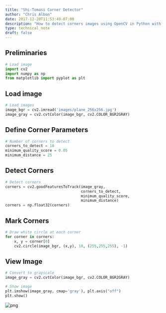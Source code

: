 ```yaml
---
title: "Shi-Tomasi Corner Detector"
author: "Chris Albon"
date: 2017-12-20T11:53:49-07:00
description: "How to detect corners images using OpenCV in Python with the Shi-Tomasi Corner Detector."
type: technical_note
draft: false
---
```

## Preliminaries


```python
# Load image
import cv2
import numpy as np
from matplotlib import pyplot as plt
```

## Load image


```python
# Load images
image_bgr = cv2.imread('images/plane_256x256.jpg')
image_gray = cv2.cvtColor(image_bgr, cv2.COLOR_BGR2GRAY)
```

## Define Corner Parameters


```python
# Number of corners to detect
corners_to_detect = 10
minimum_quality_score = 0.05
minimum_distance = 25
```

## Detect Corners


```python
# Detect corners
corners = cv2.goodFeaturesToTrack(image_gray, 
                                  corners_to_detect, 
                                  minimum_quality_score,
                                  minimum_distance)
corners = np.float32(corners)
```

## Mark Corners


```python
# Draw white circle at each corner
for corner in corners:
    x, y = corner[0]
    cv2.circle(image_bgr, (x,y), 10, (255,255,255), -1)
```

## View Image


```python
# Convert to grayscale
image_gray = cv2.cvtColor(image_bgr, cv2.COLOR_BGR2GRAY)

# Show image
plt.imshow(image_gray, cmap='gray'), plt.axis("off")
plt.show()
```


![png](ski-tomasi_corner_detector_12_0.png)

